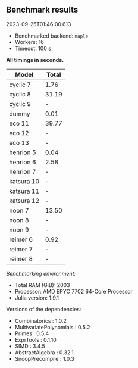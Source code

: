 ## Benchmark results

2023-09-25T01:46:00.613

- Benchmarked backend: `maple`
- Workers: 16
- Timeout: 100 s

**All timings in seconds.**

|Model|Total|
|-----|---|
|cyclic 7|1.76|
|cyclic 8|31.19|
|cyclic 9| - |
|dummy|0.01|
|eco 11|39.77|
|eco 12| - |
|eco 13| - |
|henrion 5|0.04|
|henrion 6|2.58|
|henrion 7| - |
|katsura 10| - |
|katsura 11| - |
|katsura 12| - |
|noon 7|13.50|
|noon 8| - |
|noon 9| - |
|reimer 6|0.92|
|reimer 7| - |
|reimer 8| - |

*Benchmarking environment:*

* Total RAM (GiB): 2003
* Processor: AMD EPYC 7702 64-Core Processor                
* Julia version: 1.9.1

Versions of the dependencies:

* Combinatorics : 1.0.2
* MultivariatePolynomials : 0.5.2
* Primes : 0.5.4
* ExprTools : 0.1.10
* SIMD : 3.4.5
* AbstractAlgebra : 0.32.1
* SnoopPrecompile : 1.0.3

